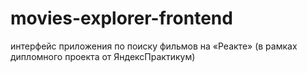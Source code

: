 # movies-explorer-frontend
интерфейс приложения по поиску фильмов на «Реакте» (в рамках дипломного проекта от ЯндексПрактикум)